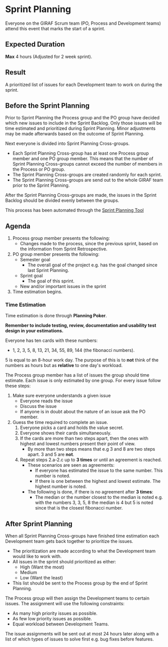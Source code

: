 # Sprint Planning

Everyone on the GIRAF Scrum team (PO, Process and Development teams) attend this
event that marks the start of a sprint.

## Expected Duration

**Max** 4 hours (Adjusted for 2 week sprint).

## Result 

A prioritized list of issues for each Development team to work on during the sprint.

## Before the Sprint Planning

Prior to Sprint Planning the Process group and the PO group have decided which new
issues to include in the Sprint Backlog. Only those issues will be time estimated and
prioritized during Sprint Planning. Minor adjustments may be made afterwards
based on the outcome of Sprint Planning.

Next everyone is divided into Sprint Planning Cross-groups. 

- Each Sprint Planning Cross-group has at least one Process group member and one
  PO group member. This means that the number of Sprint Planning Cross-groups
  cannot exceed the number of members in the Process or PO group.
- The Sprint Planning Cross-groups are created randomly for each sprint.
- The Sprint Planning Cross-groups are send out to the whole GIRAF team prior to
  the Sprint Planning.

After the Sprint Planning Cross-groups are made, the issues in the Sprint Backlog
should be divided evenly between the groups.

This process has been automated through the [Sprint Planning Tool](./index.md)

## Agenda

1. Process group member presents the following:
    - Changes made to the process, since the previous sprint, based on the information
      from Sprint Retrospective. 
1. PO group member presents the following:
    - Semester goal
        - The overall goal of the project e.g. has the goal changed since last
          Sprint Planning.
    - Sprint goal
        - The goal of this sprint.
    - New and/or important issues in the sprint
1. Time estimation begins.                             

### Time Estimation

Time estimation is done through **Planning Poker**.

**Remember to include testing, review, documentation and usability test design
in your estimations.**

Everyone has ten cards with these numbers:
 
- 1, 2, 3, 5, 8, 13, 21, 34, 55, 89, 144 (the fibonacci numbers).

5 is equal to an 8-hour work day. The purpose of this is to **not** think of the
numbers as hours but as **relative** to one day's workload.

The Process group member has a list of issues the group should time estimate.
Each issue is only estimated by one group. For every issue follow these steps:

1. Make sure everyone understands a given issue
    - Everyone reads the issue
    - Discuss the issue
    - If anyone is in doubt about the nature of an issue ask the PO member.
1. Guess the time required to complete an issue.
    1. Everyone picks a card and holds the value secret.
    1. Everyone shows their cards simultaneously.
    1. If the cards are more than two steps apart, then the ones with highest and
       lowest numbers present their point of view.
        - By more than two steps means that e.g 3 and 8 are two steps apart. 3
          and 5 are **not**.
    1. Repeat steps 2.a-2.c up to **3 times** or until an agreement is reached.
        - These scenarios are seen as agreements:
            - If everyone has estimated the issue to the same number. This number
              is noted.
            - If there is one between the highest and lowest estimate. The highest
              number is noted.
        - The following is done, if there is no agreement after **3 times**:
            - The median or the number closest to the median is noted e.g. with
              the numbers 3, 3, 5, 8 the median is 4 but 5 is noted since that
              is the closest fibonacci number.   

## After Sprint Planning

When all Sprint Planning Cross-groups have finished time estimation each Development
team gets back together to prioritize the issues. 

- The prioritization are made according to what the Development team would like
  to work with.
- All issues in the sprint should prioritized as either:
    - High (Want the most)
    - Medium
    - Low (Want the least)
- This list should be sent to the Process group by the end of Sprint Planning.

The Process group will then assign the Development teams to certain issues. The
assignment will use the following constraints:

- As many high priority issues as possible.
- As few low priority issues as possible.
- Equal workload between Development Teams.

The issue assignments will be sent out at most 24 hours later along with
a list of which types of issues to solve first e.g. bug fixes before features.
 
                               




